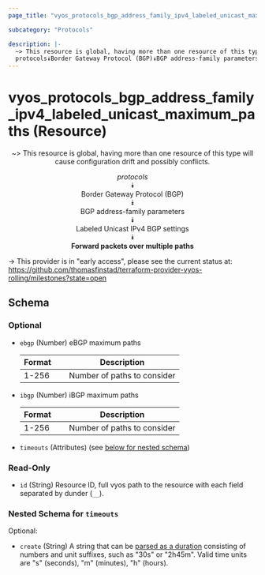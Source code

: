 ```yaml
---
page_title: "vyos_protocols_bgp_address_family_ipv4_labeled_unicast_maximum_paths Resource - vyos"

subcategory: "Protocols"

description: |- 
  ~> This resource is global, having more than one resource of this type will cause configuration drift and possibly conflicts.
  protocols⯯Border Gateway Protocol (BGP)⯯BGP address-family parameters⯯Labeled Unicast IPv4 BGP settings⯯Forward packets over multiple paths
---
```


# vyos_protocols_bgp_address_family_ipv4_labeled_unicast_maximum_paths (Resource)
<center>

~> This resource is global, having more than one resource of this type will cause configuration drift and possibly conflicts.

*protocols*  
⯯  
Border Gateway Protocol (BGP)  
⯯  
BGP address-family parameters  
⯯  
Labeled Unicast IPv4 BGP settings  
⯯  
**Forward packets over multiple paths**


</center>

-> This provider is in "early access", please see the current status at: https://github.com/thomasfinstad/terraform-provider-vyos-rolling/milestones?state=open

## Schema

### Optional

- `ebgp` (Number) eBGP maximum paths

    |Format  &emsp;|Description                  |
    |----------|-------------------------------|
    |1-256   &emsp;|Number of paths to consider  |
- `ibgp` (Number) iBGP maximum paths

    |Format  &emsp;|Description                  |
    |----------|-------------------------------|
    |1-256   &emsp;|Number of paths to consider  |
- `timeouts` (Attributes) (see [below for nested schema](#nestedatt--timeouts))

### Read-Only

- `id` (String) Resource ID, full vyos path to the resource with each field separated by dunder (`__`).

<a id="nestedatt--timeouts"></a>
### Nested Schema for `timeouts`

Optional:

- `create` (String) A string that can be [parsed as a duration](https://pkg.go.dev/time#ParseDuration) consisting of numbers and unit suffixes, such as &#34;30s&#34; or &#34;2h45m&#34;. Valid time units are &#34;s&#34; (seconds), &#34;m&#34; (minutes), &#34;h&#34; (hours).  
